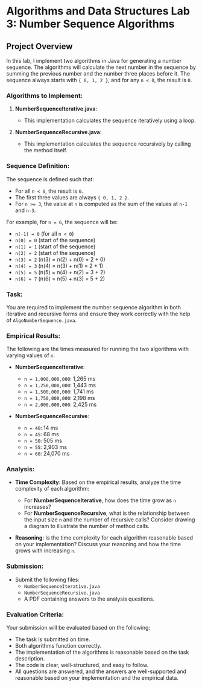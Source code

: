 # Algorithms and Data Structures Lab 3: Number Sequence Algorithms

## Project Overview
In this lab, I implement two algorithms in Java for generating a number sequence. The algorithms will calculate the next number in the sequence by summing the previous number and the number three places before it. The sequence always starts with `{ 0, 1, 2 }`, and for any `n < 0`, the result is `0`.

### Algorithms to Implement:
1. **NumberSequenceIterative.java**:
   - This implementation calculates the sequence iteratively using a loop.
   
2. **NumberSequenceRecursive.java**:
   - This implementation calculates the sequence recursively by calling the method itself.

### Sequence Definition:
The sequence is defined such that:
- For all `n < 0`, the result is `0`.
- The first three values are always `{ 0, 1, 2 }`.
- For `n >= 3`, the value at `n` is computed as the sum of the values at `n-1` and `n-3`.

For example, for `n = 6`, the sequence will be:
- `n(-1) = 0` (for all `n < 0`)
- `n(0) = 0` (start of the sequence)
- `n(1) = 1` (start of the sequence)
- `n(2) = 2` (start of the sequence)
- `n(3) = 2` (n(3) = n(2) + n(0) = 2 + 0)
- `n(4) = 3` (n(4) = n(3) + n(1) = 2 + 1)
- `n(5) = 5` (n(5) = n(4) + n(2) = 3 + 2)
- `n(6) = 7` (n(6) = n(5) + n(3) = 5 + 2)

### Task:
You are required to implement the number sequence algorithm in both iterative and recursive forms and ensure they work correctly with the help of `AlgoNumberSequence.java`.

### Empirical Results:
The following are the times measured for running the two algorithms with varying values of `n`:

- **NumberSequenceIterative**:
  - `n = 1,000,000,000`: 1,265 ms
  - `n = 1,250,000,000`: 1,443 ms
  - `n = 1,500,000,000`: 1,741 ms
  - `n = 1,750,000,000`: 2,198 ms
  - `n = 2,000,000,000`: 2,425 ms

- **NumberSequenceRecursive**:
  - `n = 40`: 14 ms
  - `n = 45`: 68 ms
  - `n = 50`: 505 ms
  - `n = 55`: 2,903 ms
  - `n = 60`: 24,070 ms

### Analysis:
- **Time Complexity**:
  Based on the empirical results, analyze the time complexity of each algorithm:
  - For **NumberSequenceIterative**, how does the time grow as `n` increases?
  - For **NumberSequenceRecursive**, what is the relationship between the input size `n` and the number of recursive calls? Consider drawing a diagram to illustrate the number of method calls.

- **Reasoning**:
  Is the time complexity for each algorithm reasonable based on your implementation? Discuss your reasoning and how the time grows with increasing `n`.

### Submission:
- Submit the following files:
  - `NumberSequenceIterative.java`
  - `NumberSequenceRecursive.java`
  - A PDF containing answers to the analysis questions.

### Evaluation Criteria:
Your submission will be evaluated based on the following:
- The task is submitted on time.
- Both algorithms function correctly.
- The implementation of the algorithms is reasonable based on the task description.
- The code is clear, well-structured, and easy to follow.
- All questions are answered, and the answers are well-supported and reasonable based on your implementation and the empirical data.
